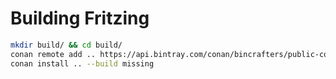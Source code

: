 # Building Fritzing

```bash
mkdir build/ && cd build/
conan remote add .. https://api.bintray.com/conan/bincrafters/public-conan
conan install .. --build missing
```

